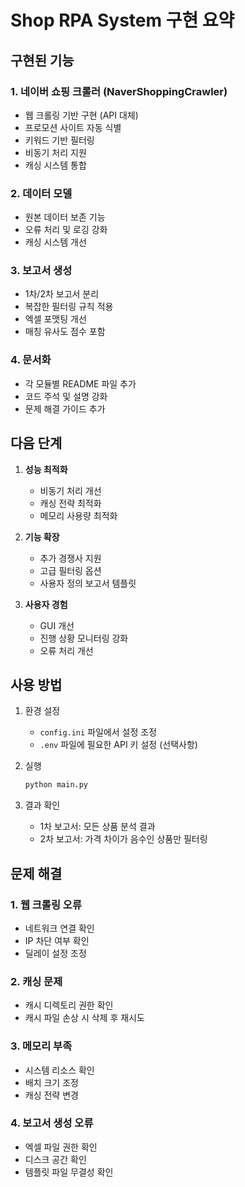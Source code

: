 # Shop RPA System 구현 요약

## 구현된 기능

### 1. 네이버 쇼핑 크롤러 (NaverShoppingCrawler)
- 웹 크롤링 기반 구현 (API 대체)
- 프로모션 사이트 자동 식별
- 키워드 기반 필터링
- 비동기 처리 지원
- 캐싱 시스템 통합

### 2. 데이터 모델
- 원본 데이터 보존 기능
- 오류 처리 및 로깅 강화
- 캐싱 시스템 개선

### 3. 보고서 생성
- 1차/2차 보고서 분리
- 복잡한 필터링 규칙 적용
- 엑셀 포맷팅 개선
- 매칭 유사도 점수 포함

### 4. 문서화
- 각 모듈별 README 파일 추가
- 코드 주석 및 설명 강화
- 문제 해결 가이드 추가

## 다음 단계

1. **성능 최적화**
   - 비동기 처리 개선
   - 캐싱 전략 최적화
   - 메모리 사용량 최적화

2. **기능 확장**
   - 추가 경쟁사 지원
   - 고급 필터링 옵션
   - 사용자 정의 보고서 템플릿

3. **사용자 경험**
   - GUI 개선
   - 진행 상황 모니터링 강화
   - 오류 처리 개선

## 사용 방법

1. 환경 설정
   - `config.ini` 파일에서 설정 조정
   - `.env` 파일에 필요한 API 키 설정 (선택사항)

2. 실행
   ```bash
   python main.py
   ```

3. 결과 확인
   - 1차 보고서: 모든 상품 분석 결과
   - 2차 보고서: 가격 차이가 음수인 상품만 필터링

## 문제 해결

### 1. 웹 크롤링 오류
- 네트워크 연결 확인
- IP 차단 여부 확인
- 딜레이 설정 조정

### 2. 캐싱 문제
- 캐시 디렉토리 권한 확인
- 캐시 파일 손상 시 삭제 후 재시도

### 3. 메모리 부족
- 시스템 리소스 확인
- 배치 크기 조정
- 캐싱 전략 변경

### 4. 보고서 생성 오류
- 엑셀 파일 권한 확인
- 디스크 공간 확인
- 템플릿 파일 무결성 확인 